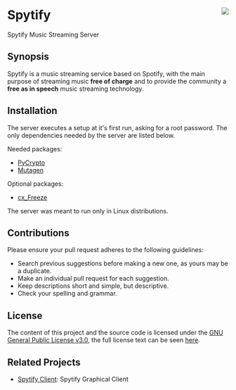 # Spytify <img src="Others/icon.ico" align="right" />
Spytify Music Streaming Server

## Synopsis

Spytify is a music streaming service based on Spotify, with the main purpose of streaming music **free of charge** and to provide the community a **free as in speech** music streaming technology.

## Installation

The server executes a setup at it's first run, asking for a root password. The only dependencies needed by the server are listed below.

Needed packages:
- [PyCrypto](https://github.com/dlitz/pycrypto)
- [Mutagen](https://github.com/quodlibet/mutagen)

Optional packages:
- [cx_Freeze](http://cx-freeze.sourceforge.net/)

The server was meant to run only in Linux distributions.

## Contributions

Please ensure your pull request adheres to the following guidelines:

- Search previous suggestions before making a new one, as yours may be a duplicate.
- Make an individual pull request for each suggestion.
- Keep descriptions short and simple, but descriptive.
- Check your spelling and grammar.

## License

The content of this project and the source code is licensed under the [GNU General Public License v3.0](https://www.gnu.org/licenses/gpl-3.0.en.html), the full license text can be seen [here](LICENSE).

## Related Projects

- [Spytify Client](https://github.com/flippym/spytify-client): Spytify Graphical Client
